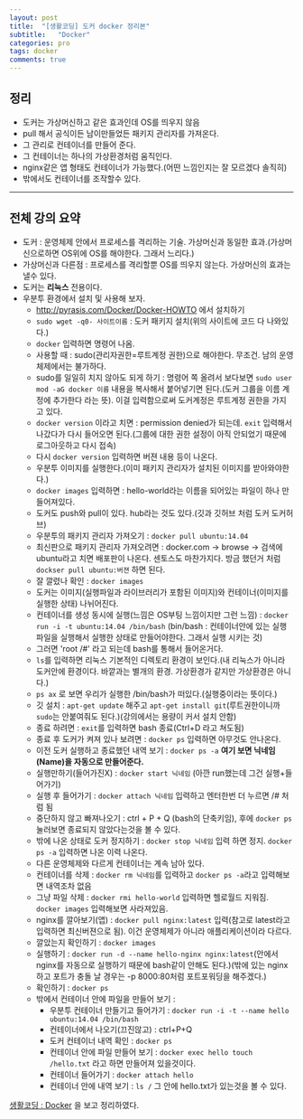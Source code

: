 ```yaml
---
layout: post
title:  "[생활코딩] 도커 docker 정리본"
subtitle:   "Docker"
categories: pro
tags: docker
comments: true
---
```



## 정리
- 도커는 가상머신하고 같은 효과인데 OS를 띄우지 않음
- pull 해서 공식이든 남이만들었든 패키지 관리자를 가져온다.
- 그 관리로 컨테이너를 만들어 준다.
- 그 컨테이너는 하나의 가상환경처럼 움직인다.
- nginx같은 앱 형태도 컨테이너가 가능했다.(어떤 느낌인지는 잘 모르겠다 솔직히)
- 밖에서도 컨테이너를 조작할수 있다.

---
## 전체 강의 요약
- 도커 : 운영체제 안에서 프로세스를 격리하는 기술. 가상머신과 동일한 효과.(가상머신으로하면 OS위에 OS를 해야한다. 그래서 느리다.)
- 가상머신과 다른점 : 프로세스를 격리할뿐 OS를 띄우지 않는다. 가상머신의 효과는 낼수 있다.
- 도커는 **리눅스** 전용이다.
- 우분투 환경에서 설치 및 사용해 보자.
    - http://pyrasis.com/Docker/Docker-HOWTO 에서 설치하기
    - ```sudo wget -q0- 사이트이름``` : 도커 패키지 설치(위의 사이트에 코드 다 나와있다.)
    - ```docker``` 입력하면 명령어 나옴.
    - 사용할 때 : sudo(관리자권한=루트계정 권한)으로 해야한다. 무조건. 남의 운영체제에서는 불가하다.
    - sudo를 일일히 치지 않아도 되게 하기 : 명령어 쪽 올려서 보다보면 ```sudo user mod -aG docker 이름``` 내용을 복사해서 붙어넣기면 된다.(도커 그룹을 이름 계정에 추가한다 라는 뜻). 이걸 입력함으로써 도커계정은 루트계정 권한을 가지고 있다.
    - ```docker version``` 이라고 치면 : permission denied가 되는데. ```exit``` 입력해서 나갔다가 다시 들어오면 된다.(그룹에 대한 권한 설정이 아직 안되었기 때문에 로그아웃하고 다시 접속)
    - 다시 ```docker version``` 입력하면 버젼 내용 등이 나온다.
    - 우분투 이미지를 실행한다.(이미 패키지 관리자가 설치된 이미지를 받아와야한다.)
    - ```docker images``` 입력하면 : hello-world라는 이름을 되어있는 파일이 하나 만들어져있다.
    - 도커도 push와 pull이 있다. hub라는 것도 있다.(깃과 깃허브 처럼 도커 도커허브)
    - 우분투의 패키지 관리자 가져오기 : ```docker pull ubuntu:14.04``` 
    - 최신판으로 패키지 관리자 가져오려면 : docker.com -> browse -> 검색에 ubuntu라고 치면 배포판이 나온다. 센토스도 마찬가지다. 방금 했던거 처럼 ```dockser pull ubuntu:버젼``` 하면 된다.
    - 잘 깔렸나 확인 : ```docker images```
    - 도커는 이미지(실행파일과 라이브러리가 포함된 이미지)와 컨테이너(이미지를 실행한 상태) 나뉘어진다.
    - 컨테이너를 생성 동시에 실행(느낌은 OS부팅 느낌이지만 그런 느낌) : ```docker run -i -t ubuntu:14.04 /bin/bash``` (bin/bash : 컨테이너안에 있는 실행파일을 실행해서 실행한 상태로 만들어야한다. 그래서 실행 시키는 것)
    - 그러면 'root /#' 라고 되는데 bash를 통해서 들어온거다.
    - ```ls```를 입력하면 리눅스 기본적인 디렉토리 환경이 보인다.(내 리눅스가 아니라 도커안에 환경이다. 바깥과는 별개의 환경. 가상환경가 같지만 가상환경은 아니다.)
    - ```ps ax``` 로 보면 우리가 실행한 /bin/bash가 떠있다.(실행중이라는 뜻이다.)
    -  깃 설치 : ```apt-get update``` 해주고 ```apt-get install git```(루트권한이니까 ```sudo```는 안붙여줘도 된다.)(강의에서는 용량이 커서 설치 안함)
    - 종료 하려면 : ```exit```를 입력하면 bash 종료(Ctrl+D 라고 쳐도됨)
    - 종료 후 도커가 켜져 있나 보려면 : ```docker ps``` 입력하면 아무것도 안나온다.
    - 이전 도커 실행하고 종료했던 내역 보기 : ```docker ps -a``` **여기 보면 닉네임(Name)을 자동으로 만들어준다.**
    - 실행만하기(들어가진X) : ```docker start 닉네임``` (아깐 run했는데 그건 실행+들어가기)
    - 실행 후 들어가기 : ```docker attach 닉네임``` 입력하고 엔터한번 더 누르면 /# 처럼 됨
    - 중단하지 않고 빠져나오기 : ctrl + P + Q (bash의 단축키임), 후에 ```docker ps``` 눌러보면 종료되지 않았다는것을 볼 수 있다.
    - 밖에 나온 상태로 도커 정지하기 : ```docker stop 닉네임``` 입력 하면 정지. ```docker ps -a``` 입력하면 나온 이력 나온다.
    - 다른 운영체제와 다르게 컨테이너는 계속 남아 있다.
    - 컨테이너를 삭제 : ```docker rm 닉네임```를 입력하고 ```docker ps -a```라고 입력해보면 내역조차 없음
    - 그냥 파일 삭제 : ```docker rmi hello-world``` 입력하면 헬로월드 지워짐. ```docker images``` 입력해보면 사라져있음.
    - nginx를 깔아보기(앱) : ```docker pull nginx:latest``` 입력(참고로 latest라고 입력하면 최신버젼으로 됨). 이건 운영체제가 아니라 애플리케이션이라 다르다.
    - 깔았는지 확인하기 : ```docker images```
    - 실행하기 : ```docker run -d --name hello-nginx nginx:latest```(안에서 nginx를 자동으로 실행하기 때문에 bash같이 안해도 된다.)(밖에 있는 nginx하고 포트가 충돌 날 경우는 -p 8000:80처럼 포트포워딩을 해주겠다.)
    - 확인하기 : ```docker ps```
    - 밖에서 컨테이너 안에 파일을 만들어 보기 : 
        - 우분투 컨테이너 만들기고 들어가기 : ```docker run -i -t --name hello ubuntu:14.04 /bin/bash```
        - 컨테이너에서 나오기(끄진않고) : ctrl+P+Q
        - 도커 컨테이너 내역 확인 : ```docker ps```
        - 컨테이너 안에 파일 만들어 보기 : ```docker exec hello touch /hello.txt``` 라고 하면 만들어져 있을것이다.
        - 컨테이너 들어가기 : ```docker attach hello```
        - 컨테이너 안에 내역 보기 : ```ls /``` 그 안에 hello.txt가 있는것을 볼 수 있다.


[생활코딩 : Docker](https://opentutorials.org/course/128/8657) 을 보고 정리하였다.
